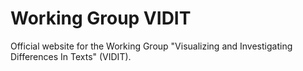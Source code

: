 # Working Group VIDIT
Official website for the Working Group "Visualizing and Investigating Differences In Texts" (VIDIT).
